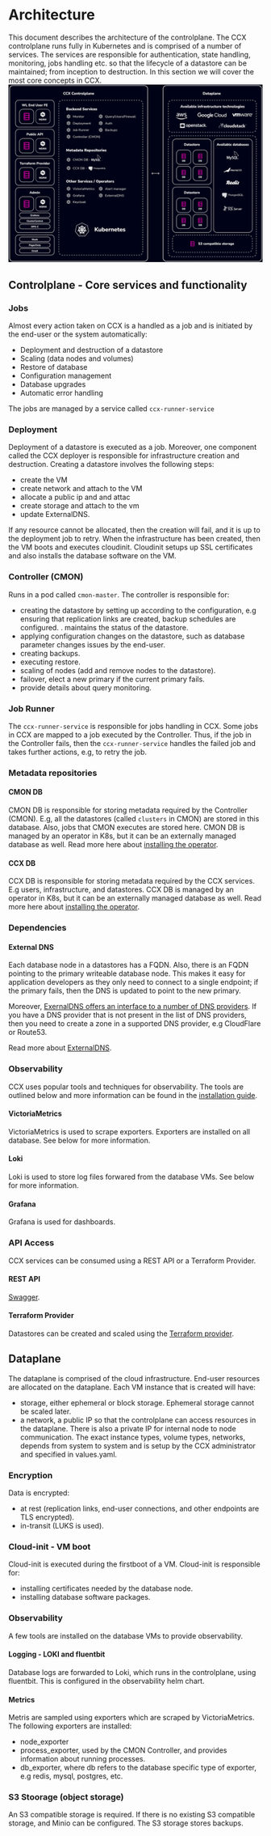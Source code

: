 # Architecture 
This document describes the architecture of the controlplane.
The CCX controlplane runs fully in Kubernetes and is comprised of a number of services.
The services are responsible for authentication, state handling, monitoring, jobs handling etc. so that the lifecycle of a datastore can be maintained; from inception to destruction.
In this section we will cover the most core concepts in CCX.
![CCX architecture](../images/ccx-architecture.png)

## Controlplane - Core services and functionality

### Jobs
Almost every action taken on CCX is a handled as a job and is initiated by the end-user or the system automatically:

- Deployment and destruction of a datastore
- Scaling (data nodes and volumes)
- Restore of database
- Configuration management
- Database upgrades
- Automatic error handling  

The jobs are managed by a service called `ccx-runner-service`

### Deployment 
Deployment of a datastore is executed as a job. Moreover, one component called the CCX deployer is responsible for infrastructure creation and destruction.
Creating a datastore involves the following steps:
- create the VM
- create network and attach to the VM
- allocate a public ip and and attac
- create storage and attach to the vm
- update ExternalDNS.

If any resource cannot be allocated, then the creation will fail, and it is up to the deployment job to retry.
When the infrastructure has been created, then the VM boots and executes cloudinit.
Cloudinit setups up SSL certificates and also installs the database software on the VM.

###  Controller (CMON) 
Runs in a pod called `cmon-master`. 
The controller is responsible for:

- creating the datastore by setting up according to the configuration, e.g ensuring that replication links are created, backup schedules are configured.
. maintains the status of the datastore.
- applying configuration changes on the datastore, such as database parameter changes issues by the end-user.
- creating backups.
- executing restore.
- scaling of nodes (add and remove nodes to the datastore).
- failover, elect a new primary if the current primary fails.
- provide details about query monitoring.

### Job Runner  
The `ccx-runner-service` is responsible for jobs handling in CCX. Some jobs in CCX are mapped to a job executed by the Controller. Thus, if the job in the Controller fails, then the `ccx-runner-service` handles the failed job and takes further actions, e.g, to retry the job.

### Metadata repositories 

#### CMON DB
CMON DB is responsible for storing metadata required by the Controller (CMON). E.g, all the datastores (called `clusters` in CMON) are stored in this database. Also, jobs that CMON executes are stored here.
CMON DB is managed by an operator in K8s, but it can be an externally managed database as well. Read more here about [installing the operator](/docs/admin/Installation/Mysql-Operator-Installation).

#### CCX DB
CCX DB is responsible for storing metadata required by the CCX services. E.g users, infrastructure, and datastores.
CCX DB is managed by an operator in K8s, but it can be an externally managed database as well. Read more here about [installing the operator](/docs/admin/Installation/Postgres-Operator-Installation).

### Dependencies

#### External DNS
Each database node in a datastores has a FQDN. Also, there is an FQDN pointing to the primary writeable database node. This makes it easy for application developers as they only need to connect to a single endpoint; if the primary fails, then the DNS is updated to point to the new primary.

Moreover, [ExernalDNS offers an interface to a number of DNS providers](https://github.com/kubernetes-sigs/external-dns?tab=readme-ov-file#the-latest-release). If you have a DNS provider that is not present in the list of DNS providers, then you need to create a zone in a supported DNS provider, e.g CloudFlare or Route53.

Read more about [ExternalDNS](/docs/admin/Installation/Dynamic-DNS).

### Observability 
CCX uses popular tools and techniques for observability. The tools are outlined below and more information can be found in the [installation guide](/docs/admin/Installation/Observability/).
#### VictoriaMetrics
VictoriaMetrics is used to scrape exporters. Exporters are installed on all database. See below for more information.

#### Loki
Loki is used to store log files forwared from the database VMs. See below for more information.

#### Grafana
Grafana is used for dashboards.

### API Access
CCX services can be consumed using a REST API or a Terraform Provider.
#### REST API
[Swagger](https://ccx.s9s-dev.net/api/docs/current/index.html).
#### Terraform Provider
Datastores can be created and scaled using the [Terraform provider](https://github.com/severalnines/terraform-provider-ccx). 

## Dataplane
The dataplane is comprised of the cloud infrastructure. End-user resources are allocated on the dataplane.
Each VM instance that is created will have:
- storage, either ephemeral or block storage. Ephemeral storage cannot be scaled later. 
- a network, a public IP so that the controlplane can access resources in the dataplane. There is also a private IP for internal node to node communication.
The exact instance types, volume types, networks, depends from system to system and is setup by the CCX administrator and specified in values.yaml.

### Encryption
Data is encrypted:
- at rest (replication links, end-user connections, and other endpoints are TLS encrypted).
- in-transit (LUKS is used).

### Cloud-init - VM boot 
Cloud-init is executed during the firstboot of a VM. Cloud-init is responsible for:
- installing certificates needed by the database node.
- installing database software packages.

### Observability
A few tools are installed on the database VMs to provide observability.
#### Logging - LOKI and fluentbit
Database logs are forwarded to Loki, which runs in the controlplane, using fluentbit. This is configured in the observability helm chart.
#### Metrics
Metris are sampled using exporters which are scraped by VictoriaMetrics. The following exporters are installed:
- node_exporter
- process_exporter, used by the CMON Controller, and provides information about running processes.
- db_exporter, where db refers to the database specific type of exporter, e.g redis, mysql, postgres, etc.

### S3 Stoorage (object storage)
An S3 compatible storage is required. If there is no existing S3 compatible storage, and Minio can be configured.
The S3 storage stores backups.